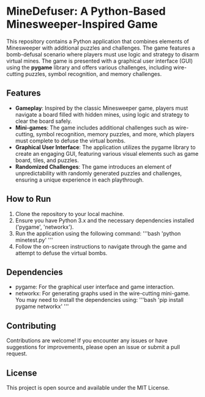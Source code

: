 # MineDefuser: A Python-Based Minesweeper-Inspired Game
This repository contains a Python application that combines elements of Minesweeper with additional puzzles and challenges. The game features a bomb-defusal scenario where players must use logic and strategy to disarm virtual mines. The game is presented with a graphical user interface (GUI) using the **pygame** library and offers various challenges, including wire-cutting puzzles, symbol recognition, and memory challenges.
## Features
- **Gameplay**: Inspired by the classic Minesweeper game, players must navigate a board filled with hidden mines, using logic and strategy to clear the board safely.
- **Mini-games**: The game includes additional challenges such as wire-cutting, symbol recognition, memory puzzles, and more, which players must complete to defuse the virtual bombs.
- **Graphical User Interface**: The application utilizes the pygame library to create an engaging GUI, featuring various visual elements such as game board, tiles, and puzzles.
- **Randomized Challenges**: The game introduces an element of unpredictability with randomly generated puzzles and challenges, ensuring a unique experience in each playthrough.
## How to Run
1. Clone the repository to your local machine.
2. Ensure you have Python 3.x and the necessary dependencies installed ('pygame', 'networkx').
3. Run the application using the following command:
   '''bash
   'python minetest.py' '''
4. Follow the on-screen instructions to navigate through the game and attempt to defuse the virtual bombs.
## Dependencies
- pygame: For the graphical user interface and game interaction.
- networkx: For generating graphs used in the wire-cutting mini-game.
You may need to install the dependencies using:
'''bash
'pip install pygame networkx' '''
## Contributing
Contributions are welcome! If you encounter any issues or have suggestions for improvements, please open an issue or submit a pull request.
## License
This project is open source and available under the MIT License.



